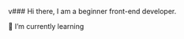 v### Hi there, I am a beginner front-end developer.



 🌱 I’m currently learning <svg id="Layer_2" style="enable-background:new 0 0 600 600;" version="1.1" viewBox="0 0 600 600" xml:space="preserve" xmlns="http://www.w3.org/2000/svg" xmlns:xlink="http://www.w3.org/1999/xlink"></svg>
<!--
**vashivan/vashivan** is a ✨ _special_ ✨ repository because its `README.md` (this file) appears on your GitHub profile.

Here are some ideas to get you started:

- 🔭 I’m currently working on ...
- 🌱 I’m currently learning ...
- 👯 I’m looking to collaborate on ...
- 🤔 I’m looking for help with ...
- 💬 Ask me about ...
- 📫 How to reach me: ...
- 😄 Pronouns: ...
- ⚡ Fun fact: ...
-->
